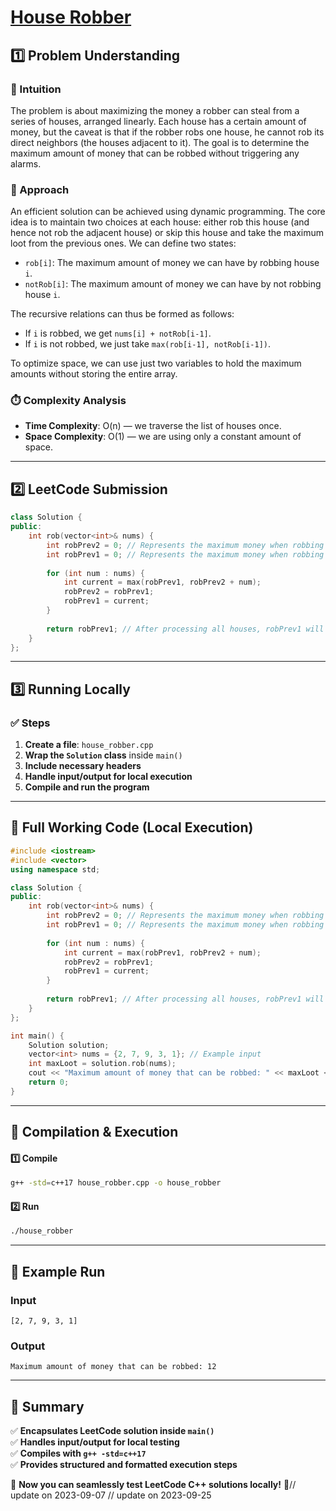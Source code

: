 # **[House Robber](https://leetcode.com/problems/house-robber/description/)**  

## **1️⃣ Problem Understanding**  
### **📌 Intuition**  
The problem is about maximizing the money a robber can steal from a series of houses, arranged linearly. Each house has a certain amount of money, but the caveat is that if the robber robs one house, he cannot rob its direct neighbors (the houses adjacent to it). The goal is to determine the maximum amount of money that can be robbed without triggering any alarms. 

### **🚀 Approach**  
An efficient solution can be achieved using dynamic programming. The core idea is to maintain two choices at each house: either rob this house (and hence not rob the adjacent house) or skip this house and take the maximum loot from the previous ones. We can define two states:
- `rob[i]`: The maximum amount of money we can have by robbing house `i`.
- `notRob[i]`: The maximum amount of money we can have by not robbing house `i`.

The recursive relations can thus be formed as follows:
- If `i` is robbed, we get `nums[i] + notRob[i-1]`.
- If `i` is not robbed, we just take `max(rob[i-1], notRob[i-1])`.

To optimize space, we can use just two variables to hold the maximum amounts without storing the entire array.

### **⏱️ Complexity Analysis**  
- **Time Complexity**: O(n) — we traverse the list of houses once.  
- **Space Complexity**: O(1) — we are using only a constant amount of space.

---  

## **2️⃣ LeetCode Submission**  
```cpp
class Solution {
public:
    int rob(vector<int>& nums) {
        int robPrev2 = 0; // Represents the maximum money when robbing up to house i-2
        int robPrev1 = 0; // Represents the maximum money when robbing up to house i-1
        
        for (int num : nums) {
            int current = max(robPrev1, robPrev2 + num);
            robPrev2 = robPrev1;
            robPrev1 = current;
        }
        
        return robPrev1; // After processing all houses, robPrev1 will contain the maximum money that can be robbed
    }
};  
```  

---  

## **3️⃣ Running Locally**  
### **✅ Steps**  
1. **Create a file**: `house_robber.cpp`  
2. **Wrap the `Solution` class** inside `main()`  
3. **Include necessary headers**  
4. **Handle input/output for local execution**  
5. **Compile and run the program**  

---  

## **📝 Full Working Code (Local Execution)**  
```cpp
#include <iostream>
#include <vector>
using namespace std;

class Solution {
public:
    int rob(vector<int>& nums) {
        int robPrev2 = 0; // Represents the maximum money when robbing up to house i-2
        int robPrev1 = 0; // Represents the maximum money when robbing up to house i-1
        
        for (int num : nums) {
            int current = max(robPrev1, robPrev2 + num);
            robPrev2 = robPrev1;
            robPrev1 = current;
        }
        
        return robPrev1; // After processing all houses, robPrev1 will contain the maximum money that can be robbed
    }
};

int main() {
    Solution solution;
    vector<int> nums = {2, 7, 9, 3, 1}; // Example input
    int maxLoot = solution.rob(nums);
    cout << "Maximum amount of money that can be robbed: " << maxLoot << endl; // Output the result
    return 0;
}  
```  

---  

## **🔧 Compilation & Execution**  
#### **1️⃣ Compile**  
```bash
g++ -std=c++17 house_robber.cpp -o house_robber
```  

#### **2️⃣ Run**  
```bash
./house_robber
```  

---  

## **🎯 Example Run**  
### **Input**  
```
[2, 7, 9, 3, 1]
```  
### **Output**  
```
Maximum amount of money that can be robbed: 12
```  

---  

## **📌 Summary**  
✅ **Encapsulates LeetCode solution inside `main()`**  
✅ **Handles input/output for local testing**  
✅ **Compiles with `g++ -std=c++17`**  
✅ **Provides structured and formatted execution steps**  

🚀 **Now you can seamlessly test LeetCode C++ solutions locally!** 🚀// update on 2023-09-07
// update on 2023-09-25
